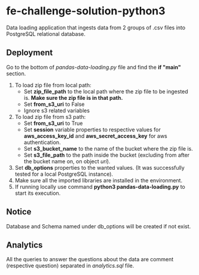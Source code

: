 # fe-challenge-solution-python3
Data loading application that ingests data from 2 groups of .csv files into PostgreSQL relational database.

## Deployment
Go to the bottom of *pandas-data-loading.py* file and find the **if "__main__"** section.
1.  To load zip file from local path:
    *   Set **zip_file_path** to the local path where the zip file to be ingested is. **Make sure the zip file is in that path.**
    *   Set **from_s3_uri** to False
    *   Ignore s3 related variables
2.  To load zip file from s3 path:
    *   Set **from_s3_uri** to True
    *   Set **session** variable properties to respective values for **aws_access_key_id** and **aws_secret_access_key** for aws authentication.
    *   Set **s3_bucket_name** to the name of the bucket where the zip file is.
    *   Set **s3_file_path** to the path inside the bucket (excluding from after the bucket name on, on object *uri*).
3.  Set **db_options** properties to the wanted values. (It was successfully tested for a local PostgreSQL instance).
4.  Make sure all the imported libraries are installed in the environment.
5.  If running locally use command **python3 pandas-data-loading.py** to start its execution.

## Notice
Database and Schema named under db_options will be created if not exist.

## Analytics
All the queries to answer the questions about the data are comment (respective question) separated in *analytics.sql* file.